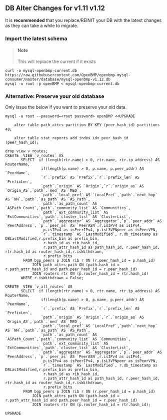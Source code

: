 DB Alter Changes for v1.11 v1.12
-------------------------------

It is **recommended** that you replace/REINIT your DB with the latest
changes as they can take a while to migrate.

### Import the latest schema

> #### Note
> This will replace the current if it exists

    curl -o mysql-openbmp-current.db https://raw.githubusercontent.com/OpenBMP/openbmp-mysql-consumer/master/database/mysql-openbmp-v1.12.db
    mysql -u root -p openBMP < mysql-openbmp-current.db


### Alternative: Preserve your old database
Only issue the below if you want to preserve your old data.


```
mysql -u root --password=<root password> openBMP <<UPGRADE

    alter table path_attrs partition BY KEY (peer_hash_id) partitions 48;
    
    alter table stat_reports add index idx_peer_hash_id (peer_hash_id);

drop view v_routes;
CREATE  VIEW `v_routes` AS 
       SELECT  if (length(rtr.name) > 0, rtr.name, rtr.ip_address) AS RouterName, 
                if(length(p.name) > 0, p.name, p.peer_addr) AS `PeerName`,
                `r`.`prefix` AS `Prefix`,`r`.`prefix_len` AS `PrefixLen`,
                `path`.`origin` AS `Origin`,`r`.`origin_as` AS `Origin_AS`,`path`.`med` AS `MED`,
                `path`.`local_pref` AS `LocalPref`,`path`.`next_hop` AS `NH`,`path`.`as_path` AS `AS_Path`,
                `path`.`as_path_count` AS `ASPath_Count`,`path`.`community_list` AS `Communities`,
                `path`.`ext_community_list` AS `ExtCommunities`,`path`.`cluster_list` AS `ClusterList`,
                `path`.`aggregator` AS `Aggregator`,`p`.`peer_addr` AS `PeerAddress`, `p`.`peer_as` AS `PeerASN`,r.isIPv4 as isIPv4,
                 p.isIPv4 as isPeerIPv4, p.isL3VPNpeer as isPeerVPN,
                `r`.`timestamp` AS `LastModified`, r.db_timestamp as DBLastModified,r.prefix_bin as prefix_bin,
                 r.hash_id as rib_hash_id,
                 r.path_attr_hash_id as path_hash_id, r.peer_hash_id, rtr.hash_id as router_hash_id,r.isWithdrawn,
                 r.prefix_bits
        FROM bgp_peers p JOIN rib r ON (r.peer_hash_id = p.hash_id) 
            JOIN path_attrs path ON (path.hash_id = r.path_attr_hash_id and path.peer_hash_id = r.peer_hash_id)
            JOIN routers rtr ON (p.router_hash_id = rtr.hash_id)
       WHERE r.isWithdrawn = False;

CREATE  VIEW `v_all_routes` AS 
       SELECT  if (length(rtr.name) > 0, rtr.name, rtr.ip_address) AS RouterName, 
                if(length(p.name) > 0, p.name, p.peer_addr) AS `PeerName`,
                `r`.`prefix` AS `Prefix`,`r`.`prefix_len` AS `PrefixLen`,
                `path`.`origin` AS `Origin`,`r`.`origin_as` AS `Origin_AS`,`path`.`med` AS `MED`,
                `path`.`local_pref` AS `LocalPref`,`path`.`next_hop` AS `NH`,`path`.`as_path` AS `AS_Path`,
                `path`.`as_path_count` AS `ASPath_Count`,`path`.`community_list` AS `Communities`,
                `path`.`ext_community_list` AS `ExtCommunities`,`path`.`cluster_list` AS `ClusterList`,
                `path`.`aggregator` AS `Aggregator`,`p`.`peer_addr` AS `PeerAddress`, `p`.`peer_as` AS `PeerASN`,r.isIPv4 as isIPv4,
                 p.isIPv4 as isPeerIPv4, p.isL3VPNpeer as isPeerVPN,
                `r`.`timestamp` AS `LastModified`, r.db_timestamp as DBLastModified,r.prefix_bin as prefix_bin,
                 r.hash_id as rib_hash_id,
                 r.path_attr_hash_id as path_hash_id, r.peer_hash_id, rtr.hash_id as router_hash_id,r.isWithdrawn,
                 r.prefix_bits
        FROM bgp_peers p JOIN rib r ON (r.peer_hash_id = p.hash_id) 
            JOIN path_attrs path ON (path.hash_id = r.path_attr_hash_id and path.peer_hash_id = r.peer_hash_id)
            JOIN routers rtr ON (p.router_hash_id = rtr.hash_id);

UPGRADE
```
